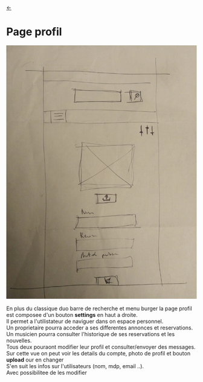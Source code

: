 <link rel="stylesheet" href="../style.css"/>

[<p><span class="icon-big">&#8592;</span>](../2-analyse.md)

# Page profil

<img src="./profil.jpg">

En plus du classique duo barre de recherche et menu burger la page profil est composee d'un bouton **settings** en haut a droite.<br>
Il permet a l'utilistateur de naviguer dans on espace personnel.<br>
Un proprietaire pourra acceder a ses differentes annonces et reservations.<br>
Un musicien pourra consulter l'historique de ses reservations et les nouvelles.<br>
Tous deux pouraont modifier leur profil et consulter/envoyer des messages.<br>
Sur cette vue on peut voir les details du compte, photo de profil et bouton **upload** our en changer<br>
S'en suit les infos sur l'utilisateurs (nom, mdp, email ..).<br>
Avec possibilitee de les modifier
